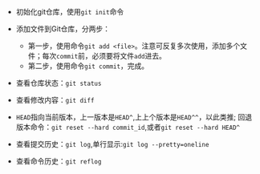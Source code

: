  * 初始化git仓库，使用`git init`命令
 * 添加文件到Git仓库，分两步：

    - 第一步，使用命令`git add <file>`。注意可反复多次使用，添加多个文件；每次`commit`前，必须要将文件`add`进去。
    - 第二步，使用命令`git commit`，完成。

 * 查看仓库状态：`git status`
 * 查看修改内容：`git diff`
 * `HEAD`指向当前版本，上一版本是`HEAD^`,上上个版本是`HEAD^^`，以此类推; 回退版本命令：`git reset --hard commit_id`,或者`git reset --hard HEAD^`
 * 查看提交历史：`git log`,单行显示:`git log --pretty=oneline`
 * 查看命令历史：`git reflog`